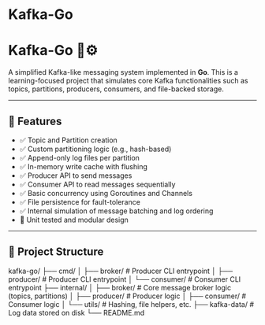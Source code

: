 # Kafka-Go
# Kafka-Go 🦜⚙️  
A simplified Kafka-like messaging system implemented in **Go**. This is a learning-focused project that simulates core Kafka functionalities such as topics, partitions, producers, consumers, and file-backed storage.

---

## 🚀 Features

- ✅ Topic and Partition creation  
- ✅ Custom partitioning logic (e.g., hash-based)  
- ✅ Append-only log files per partition  
- ✅ In-memory write cache with flushing  
- ✅ Producer API to send messages  
- ✅ Consumer API to read messages sequentially  
- ✅ Basic concurrency using Goroutines and Channels  
- ✅ File persistence for fault-tolerance  
- ✅ Internal simulation of message batching and log ordering  
- 🧪 Unit tested and modular design

---

## 🧠 Project Structure
kafka-go/
├── cmd/
│ ├── broker/ # Producer CLI entrypoint
│ ├── producer/ # Producer CLI entrypoint
│ └── consumer/ # Consumer CLI entrypoint
├── internal/
│ ├── broker/ # Core message broker logic (topics, partitions)
│ ├── producer/ # Producer logic
│ ├── consumer/ # Consumer logic
│ └── utils/ # Hashing, file helpers, etc.
├── kafka-data/ # Log data stored on disk
└── README.md